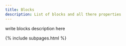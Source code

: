 ```yaml
---
title: Blocks
description: List of blocks and all there properties
---
```


write blocks description here

{% include subpages.html %}
